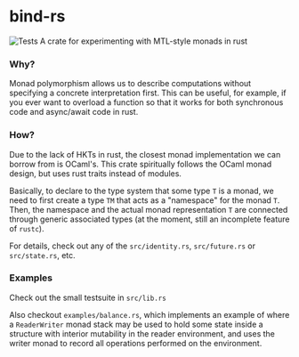 # bind-rs
![Tests](https://github.com/hengchu/bind-rs/workflows/Tests/badge.svg)
A crate for experimenting with MTL-style monads in rust

### Why?
Monad polymorphism allows us to describe computations without specifying a
concrete interpretation first. This can be useful, for example, if you ever want
to overload a function so that it works for both synchronous code and
async/await code in rust.

### How?
Due to the lack of HKTs in rust, the closest monad implementation we can borrow
from is OCaml's. This crate spiritually follows the OCaml monad design, but uses
rust traits instead of modules.

Basically, to declare to the type system that some type `T` is a monad, we need
to first create a type `TM` that acts as a "namespace" for the monad `T`. Then, the
namespace and the actual monad representation `T` are connected through generic
associated types (at the moment, still an incomplete feature of `rustc`).

For details, check out any of the `src/identity.rs`, `src/future.rs` or
`src/state.rs`, etc.

### Examples
Check out the small testsuite in `src/lib.rs`

Also checkout `examples/balance.rs`, which implements an example of where a
`ReaderWriter` monad stack may be used to hold some state inside a structure
with interior mutability in the reader environment, and uses the writer monad to
record all operations performed on the environment.
